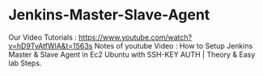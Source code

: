 # Jenkins-Master-Slave-Agent
Our Video Tutorials : https://www.youtube.com/watch?v=hD9TyAtfWlA&t=1563s 
Notes of youtube Video : How to Setup Jenkins Master &amp; Slave Agent in Ec2 Ubuntu with SSH-KEY AUTH | Theory &amp; Easy lab Steps.
